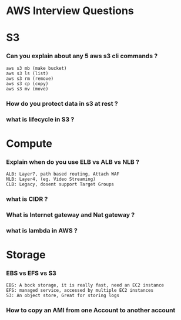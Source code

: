 # AWS Interview Questions

# S3
### Can you explain about any 5 aws s3 cli commands ?
```
aws s3 mb (make bucket)
aws s3 ls (list)
aws s3 rm (remove)
aws s3 cp (copy)
aws s3 mv (move)
```
### How do you protect data in s3 at rest ?
### what is lifecycle in S3 ?

# Compute
### Explain when do you use ELB vs ALB vs NLB ?
```
ALB: Layer7, path based routing, Attach WAF
NLB: Layer4, (eg. Video Streaming)
CLB: Legacy, dosent support Target Groups
```
### what is CIDR ?
### What is Internet gateway and Nat gateway ?
### what is lambda in AWS ?

# Storage
### EBS vs EFS vs S3
```
EBS: A bock storage, it is really fast, need an EC2 instance
EFS: managed service, accessed by multiple EC2 instances
S3: An object store, Great for storing logs
```
### How to copy an AMI from one Account to another account
